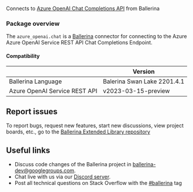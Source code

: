 Connects to [Azure OpenAI Chat Completions API](https://learn.microsoft.com/en-us/azure/cognitive-services/openai/reference#chat-completions/) from Ballerina

### Package overview

The `azure_openai.chat` is a [Ballerina](https://ballerina.io/) connector for connecting to the Azure Azure OpenAI Service REST API Chat Completions Endpoint.

#### Compatibility
|                               | Version                     |
|-------------------------------|-----------------------------|
| Ballerina Language            | Balerina Swan Lake 2201.4.1 |
| Azure OpenAI Service REST API | v2023-03-15-preview         |

## Report issues
To report bugs, request new features, start new discussions, view project boards, etc., go to the [Ballerina Extended Library repository](https://github.com/ballerina-platform/ballerina-extended-library)

## Useful links
- Discuss code changes of the Ballerina project in [ballerina-dev@googlegroups.com](mailto:ballerina-dev@googlegroups.com).
- Chat live with us via our [Discord server](https://discord.gg/ballerinalang).
- Post all technical questions on Stack Overflow with the [#ballerina](https://stackoverflow.com/questions/tagged/ballerina) tag

